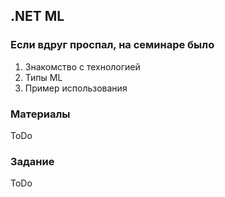 ## .NET ML

### Если вдруг проспал, на семинаре было
1. Знакомство с технологией
2. Типы ML
3. Пример использования

### Материалы 
ToDo

### Задание
ToDo